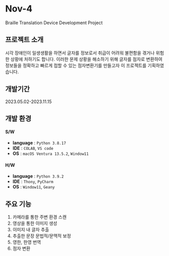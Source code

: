 # Nov-4


Braille Translation Device Development Project




## 프로젝트 소개


시각 장애인이 일생생활을 하면서 글자를 정보로서 취급이 어려워 불편함을 겪거나 위험한 상황에 처하기도 합니다. 
이러한 문제 상황을 해소하기 위해 글자를 점자로 변환하여 정보들을 정확하고 빠르게 접할 수 있는 점자변환기를 만들고자 이 프로젝트를 기획하였습니다.




## 개발기간


2023.05.02-2023.11.15




## 개발 환경


#### S/W
- **language** : `Python 3.8.17`
- **IDE** : `COLAB`, `VS code`
- **OS** : `macOS Ventura 13.5.2`, `Window11`


#### H/W
- **language** : `Python 3.9.2`
- **IDE** : `Thony`, `PyCharm`
- **OS** : `Window11`, `Geany`  






## 주요 기능


1. 카메라를 통한 주변 환경 스캔
2. 영상을 통한 이미지 생성
3. 이미지 내 글자 추출
4. 추출한 문장 문법적/문맥적 보정
5. 영한, 한영 번역
6. 점자 변환
